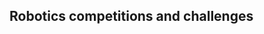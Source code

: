  Robotics competitions and challenges
--------------------------------------------------------------------------------

